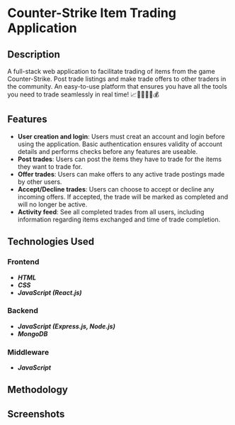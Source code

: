# Counter-Strike Item Trading Application

## Description
A full-stack web application to facilitate trading of items from the game Counter-Strike. Post trade listings and make trade offers to other traders in the community. An easy-to-use platform that ensures you have all the tools you need to trade seamlessly in real time! 📈💱🔪🔄🔫💰

## Features
- **User creation and login**: Users must creat an account and login before using the application. Basic authentication ensures validity of account details and performs checks before any features are useable.
- **Post trades**: Users can post the items they have to trade for the items they want to trade for.
- **Offer trades**: Users can make offers to any active trade postings made by other users.
- **Accept/Decline trades**: Users can choose to accept or decline any incoming offers. If accepted, the trade will be marked as completed and will no longer be active.
- **Activity feed**: See all completed trades from all users, including information regarding items exchanged and time of trade completion.

##  Technologies Used
### Frontend
- ***HTML***
- ***CSS***
- ***JavaScript (React.js)***

### Backend
- ***JavaScript (Express.js, Node.js)***
- ***MongoDB***

### Middleware
- ***JavaScript***

## Methodology

## Screenshots
